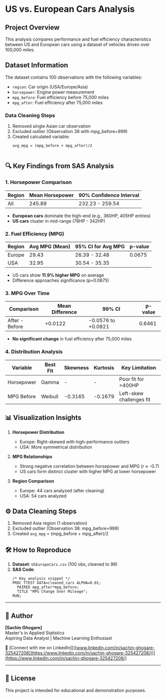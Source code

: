 # US vs. European Cars Analysis

## Project Overview
This analysis compares performance and fuel efficiency characteristics between US and European cars using a dataset of vehicles driven over 100,000 miles.

## Dataset Information
The dataset contains 100 observations with the following variables:
- `region`: Car origin (USA/Europe/Asia)
- `horsepower`: Engine power measurement
- `mpg_before`: Fuel efficiency before 75,000 miles
- `mpg_after`: Fuel efficiency after 75,000 miles

### Data Cleaning Steps
1. Removed single Asian car observation
2. Excluded outlier (Observation 38 with mpg_before=999)
3. Created calculated variable:
   ```sas
   avg_mpg = (mpg_before + mpg_after)/2


## 🔍 Key Findings from SAS Analysis

### 1. Horsepower Comparison
| Region  | Mean Horsepower | 90% Confidence Interval |
|---------|-----------------|-------------------------|
| All     | 245.89          | 232.23 - 259.54         |

- **European cars** dominate the high-end (e.g., 360HP, 405HP entries)
- **US cars** cluster in mid-range (78HP - 342HP)

### 2. Fuel Efficiency (MPG)
| Region  | Avg MPG (Mean) | 95% CI for Avg MPG       | p-value |
|---------|----------------|--------------------------|---------|
| Europe  | 29.43          | 26.39 - 32.48            | 0.0675  |
| USA     | 32.95          | 30.54 - 35.35            |         |

- US cars show **11.9% higher MPG** on average
- Difference approaches significance (p=0.0675)

### 3. MPG Over Time
| Comparison       | Mean Difference | 99% CI               | p-value |
|------------------|-----------------|----------------------|---------|
| After - Before   | +0.0122         | -0.0576 to +0.0821   | 0.6461  |

- **No significant change** in fuel efficiency after 75,000 miles

### 4. Distribution Analysis
| Variable      | Best Fit       | Skewness | Kurtosis | Key Limitation |
|---------------|----------------|----------|----------|----------------|
| Horsepower    | Gamma          | -        | -        | Poor fit for >400HP |
| MPG Before    | Weibull        | -0.3165  | -0.1679  | Left-skew challenges fit |

## 📊 Visualization Insights
1. **Horsepower Distribution**
   - Europe: Right-skewed with high-performance outliers
   - USA: More symmetrical distribution

2. **MPG Relationships**
   - Strong negative correlation between horsepower and MPG (r ≈ -0.7)
   - US cars form distinct cluster with higher MPG at lower horsepower

3. **Region Comparison**
   - Europe: 44 cars analyzed (after cleaning)
   - USA: 54 cars analyzed

## ⚙️ Data Cleaning Steps
1. Removed Asia region (1 observation)
2. Excluded outlier (Observation 38: mpg_before=999)
3. Created `avg_mpg` = (mpg_before + mpg_after)/2

## 🛠️ How to Reproduce
1. **Dataset**: `USEuropeCars.csv` (100 obs, cleaned to 98)
2. **SAS Code**:
   ```sas
   /* Key analysis snippet */
   PROC TTEST DATA=cleaned_cars ALPHA=0.01;
     PAIRED mpg_after*mpg_before;
     TITLE "MPG Change Over Mileage";
   RUN;
---

## 👤 Author

**[Sachin Ghogare]**  
Master's in Applied Statistics  
Aspiring Data Analyst | Machine Learning Enthusiast  

🔗 [Connect with me on LinkedIn][([www.linkedin.com/in/sachin-ghogare-325427208](https://www.linkedin.com/in/sachin-ghogare-325427208/))](https://www.linkedin.com/in/sachin-ghogare-325427208/)

---

## 📜 License

This project is intended for educational and demonstration purposes.
